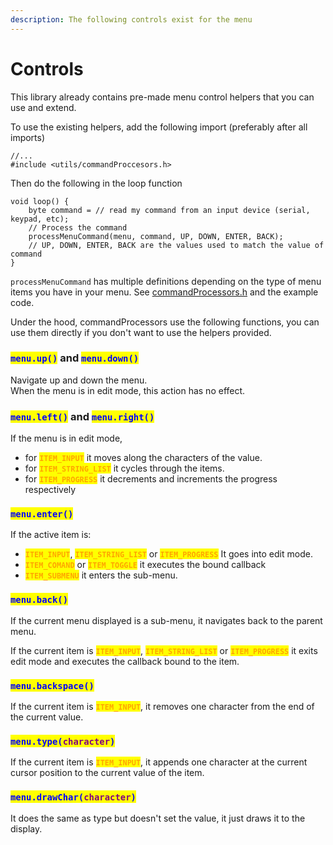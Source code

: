 ```yaml
---
description: The following controls exist for the menu
---
```


# Controls

This library already contains pre-made menu control helpers that you can use and extend.

To use the existing helpers, add the following import (preferably after all imports)

```arduino
//...
#include <utils/commandProccesors.h>
```

Then do the following in the loop function

```arduino
void loop() {
    byte command = // read my command from an input device (serial, keypad, etc);
    // Process the command
    processMenuCommand(menu, command, UP, DOWN, ENTER, BACK);
    // UP, DOWN, ENTER, BACK are the values used to match the value of command
}
```

`processMenuCommand` has multiple definitions depending on the type of menu items you have in your menu. See [commandProcessors.h](https://github.com/forntoh/LcdMenu/blob/master/src/utils/commandProccesors.h) and the example code.

Under the hood, commandProcessors use the following functions, you can use them directly if you don't want to use the helpers provided.

### <mark style="color:blue;">`menu.up()`</mark> and <mark style="color:blue;">`menu.down()`</mark>&#x20;

Navigate up and down the menu.\
When the menu is in edit mode, this action has no effect.

### <mark style="color:blue;">`menu.left()`</mark> and <mark style="color:blue;">`menu.right()`</mark>

If the menu is in edit mode,

* for <mark style="color:orange;">**`ITEM_INPUT`**</mark> it moves along the characters of the value.
* for <mark style="color:orange;">**`ITEM_STRING_LIST`**</mark> it cycles through the items.
* for <mark style="color:orange;">**`ITEM_PROGRESS`**</mark> it decrements and increments the progress respectively

### <mark style="color:blue;">`menu.enter()`</mark>

If the active item is:

* <mark style="color:orange;">**`ITEM_INPUT`**</mark>, <mark style="color:orange;">**`ITEM_STRING_LIST`**</mark>  or <mark style="color:orange;">**`ITEM_PROGRESS`**</mark> It goes into edit mode.
* <mark style="color:orange;">**`ITEM_COMAND`**</mark> or <mark style="color:orange;">**`ITEM_TOGGLE`**</mark> it executes the bound callback
* <mark style="color:orange;">**`ITEM_SUBMENU`**</mark> it enters the sub-menu.

### <mark style="color:blue;">`menu.back()`</mark>

If the current menu displayed is a sub-menu, it navigates back to the parent menu.

If the current item is <mark style="color:orange;">**`ITEM_INPUT`**</mark>, <mark style="color:orange;">**`ITEM_STRING_LIST`**</mark>  or <mark style="color:orange;">**`ITEM_PROGRESS`**</mark> it exits edit mode and executes the callback bound to the item.

### <mark style="color:blue;">`menu.backspace()`</mark>

If the current item is <mark style="color:orange;">**`ITEM_INPUT`**</mark>, it removes one character from the end of the current value.

### <mark style="color:blue;">`menu.type(`</mark><mark style="color:purple;">`character`</mark><mark style="color:blue;">`)`</mark>

If the current item is <mark style="color:orange;">**`ITEM_INPUT`**</mark>, it appends one character at the current cursor position to the current value of the item.

### <mark style="color:blue;">`menu.drawChar(`</mark><mark style="color:purple;">`character`</mark><mark style="color:blue;">`)`</mark>

It does the same as type but doesn't set the value, it just draws it to the display.

